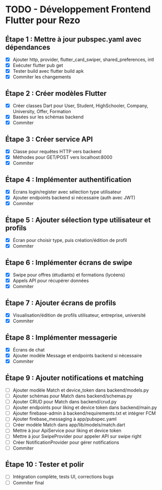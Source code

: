 # TODO - Développement Frontend Flutter pour Rezo

## Étape 1 : Mettre à jour pubspec.yaml avec dépendances
- [x] Ajouter http, provider, flutter_card_swiper, shared_preferences, intl
- [x] Exécuter flutter pub get
- [x] Tester build avec flutter build apk
- [x] Commiter les changements

## Étape 2 : Créer modèles Flutter
- [x] Créer classes Dart pour User, Student, HighSchooler, Company, University, Offer, Formation
- [x] Basées sur les schémas backend
- [x] Commiter

## Étape 3 : Créer service API
- [x] Classe pour requêtes HTTP vers backend
- [x] Méthodes pour GET/POST vers localhost:8000
- [x] Commiter

## Étape 4 : Implémenter authentification
- [x] Écrans login/register avec sélection type utilisateur
- [x] Ajouter endpoints backend si nécessaire (auth avec JWT)
- [x] Commiter

## Étape 5 : Ajouter sélection type utilisateur et profils
- [x] Écran pour choisir type, puis création/édition de profil
- [x] Commiter

## Étape 6 : Implémenter écrans de swipe
- [x] Swipe pour offres (étudiants) et formations (lycéens)
- [x] Appels API pour récupérer données
- [x] Commiter

## Étape 7 : Ajouter écrans de profils
- [x] Visualisation/édition de profils utilisateur, entreprise, université
- [x] Commiter

## Étape 8 : Implémenter messagerie
- [x] Écrans de chat
- [x] Ajouter modèle Message et endpoints backend si nécessaire
- [x] Commiter

## Étape 9 : Ajouter notifications et matching
- [ ] Ajouter modèle Match et device_token dans backend/models.py
- [ ] Ajouter schémas pour Match dans backend/schemas.py
- [ ] Ajouter CRUD pour Match dans backend/crud.py
- [ ] Ajouter endpoints pour liking et device token dans backend/main.py
- [ ] Ajouter firebase-admin à backend/requirements.txt et intégrer FCM
- [ ] Ajouter firebase_messaging à app/pubspec.yaml
- [ ] Créer modèle Match dans app/lib/models/match.dart
- [ ] Mettre à jour ApiService pour liking et device token
- [ ] Mettre à jour SwipeProvider pour appeler API sur swipe right
- [ ] Créer NotificationProvider pour gérer notifications
- [ ] Commiter

## Étape 10 : Tester et polir
- [ ] Intégration complète, tests UI, corrections bugs
- [ ] Commiter final

